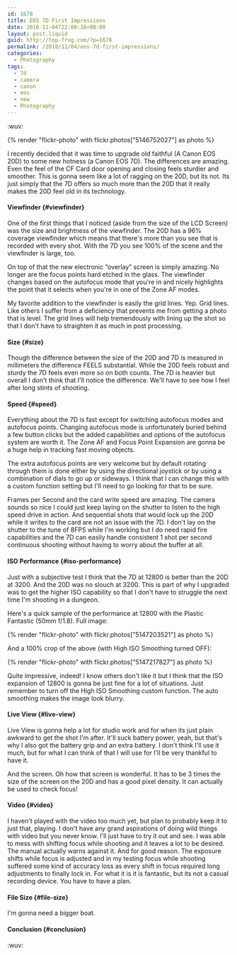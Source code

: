 ```yaml
---
id: 1678
title: EOS 7D First Impressions
date: 2010-11-04T22:00:18+00:00
layout: post.liquid
guid: http://top-frog.com/?p=1678
permalink: /2010/11/04/eos-7d-first-impressions/
categories:
  - Photography
tags:
  - 7d
  - camera
  - canon
  - eos
  - new
  - Photography
---
```

:wuv:

{% render "flickr-photo" with flickr.photos["5146752027"] as photo %}

I recently decided that it was time to upgrade old faithful (A Canon EOS 20D) to some new hotness (a Canon EOS 7D). The differences are amazing. Even the feel of the CF Card door opening and closing feels sturdier and smoother. This is gonna seem like a lot of ragging on the 20D, but its not. Its just simply that the 7D offers so much more than the 20D that it really makes the 20D feel old in its technology. 

#### Viewfinder {#viewfinder}

One of the first things that I noticed (aside from the size of the LCD Screen) was the size and brightness of the viewfinder. The 20D has a 96% coverage viewfinder which means that there's more than you see that is recorded with every shot. With the 7D you see 100% of the scene and the viewfinder is large, too. 

On top of that the new electronic &#8220;overlay&#8221; screen is simply amazing. No longer are the focus points hard etched in the glass. The viewfinder changes based on the autofocus mode that you're in and nicely highlights the point that it selects when you're in one of the Zone AF modes. 

My favorite addition to the viewfinder is easily the grid lines. Yep. Grid lines. Like others I suffer from a deficiency that prevents me from getting a photo that is level. The grid lines will help tremendously with lining up the shot so that I don't have to straighten it as much in post processing. 

#### Size {#size}

Though the difference between the size of the 20D and 7D is measured in millimeters the difference FEELS substantial. While the 20D feels robust and sturdy the 7D feels even more so on both counts. The 7D is heavier but overall I don't think that I'll notice the difference. We'll have to see how I feel after long stints of shooting. 

#### Speed {#speed}

Everything about the 7D is fast except for switching autofocus modes and autofocus points. Changing autofocus mode is unfortunately buried behind a few button clicks but the added capabilities and options of the autofocus system are worth it. The Zone AF and Focus Point Expansion are gonna be a huge help in tracking fast moving objects. 

The extra autofocus points are very welcome but by default rotating through them is done either by using the directional joystick or by using a combination of dials to go up or sideways. I think that I can change this with a custom function setting but I'll need to go looking for that to be sure. 

Frames per Second and the card write speed are amazing. The camera sounds so nice I could just keep laying on the shutter to listen to the high speed drive in action. And sequential shots that would lock up the 20D while it writes to the card are not an issue with the 7D. I don't lay on the shutter to the tune of 8FPS while I'm working but I do need rapid fire capabilities and the 7D can easily handle consistent 1 shot per second continuous shooting without having to worry about the buffer at all.

#### ISO Performance {#iso-performance}

Just with a subjective test I think that the 7D at 12800 is better than the 20D at 3200. And the 20D was no slouch at 3200. This is part of why I upgraded was to get the higher ISO capability so that I don't have to struggle the next time I'm shooting in a dungeon. 

Here's a quick sample of the performance at 12800 with the Plastic Fantastic (50mm f/1.8). Full image:

{% render "flickr-photo" with flickr.photos["5147203521"] as photo %}

And a 100% crop of the above (with High ISO Smoothing turned OFF):

{% render "flickr-photo" with flickr.photos["5147217827"] as photo %}

Quite impressive, indeed! I know others don't like it but I think that the ISO expansion of 12800 is gonna be just fine for a lot of situations. Just remember to turn off the High ISO Smoothing custom function. The auto smoothing makes the image look blurry.

#### Live View {#live-view}

Live View is gonna help a lot for studio work and for when its just plain awkward to get the shot I'm after. It'll suck battery power, yeah, but that's why I also got the battery grip and an extra battery. I don't think I'll use it much, but for what I can think of that I will use for I'll be very thankful to have it.

And the screen. Oh how that screen is wonderful. It has to be 3 times the size of the screen on the 20D and has a good pixel density. It can actually be used to check focus!

#### Video {#video}

I haven't played with the video too much yet, but plan to probably keep it to just that, playing. I don't have any grand aspirations of doing wild things with video but you never know. I'll just have to try it out and see. I was able to mess with shifting focus while shooting and it leaves a lot to be desired. The manual actually warns against it. And for good reason. The exposure shifts while focus is adjusted and in my testing focus while shooting suffered some kind of accuracy loss as every shift in focus required long adjustments to finally lock in. For what it is it is fantastic, but its not a casual recording device. You have to have a plan. 

#### File Size {#file-size}

I'm gonna need a bigger boat.

#### Conclusion {#conclusion}

:wuv:
